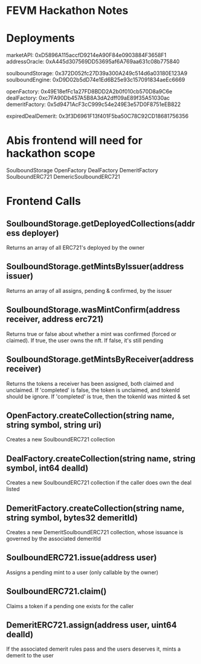 # FEVM Hackathon Notes

# Deployments

marketAPI: 0xD5896A115accfD9214eA90F84e0903884F3658F1
addressOracle: 0xA445d307569DD53695af6A769aa631c08b775840

soulboundStorage: 0x372D052fc27D39a300A249c514d6a03180E123A9
soulboundEngine: 0xD9D02b5dD74e1Ed6B25e93c157091834aeEc6669

openFactory: 0x49E18efFc1a27FD8BDD2A2b0f010cb570D8a9C6e
dealFactory: 0xc7FA90Db457A5B8A3dA2dff09aE89f35A51030ac
demeritFactory: 0x5d9471AcF3cC999c54e249E3e57D0F8751eEB822

expiredDealDemerit: 0x3f3D6961F13f401F5ba50C78C92CD18681756356

# Abis frontend will need for hackathon scope

SoulboundStorage
OpenFactory
DealFactory
DemeritFactory
SoulboundERC721
DemericSoulboundERC721

# Frontend Calls

## SoulboundStorage.getDeployedCollections(address deployer)

Returns an array of all ERC721's deployed by the owner

## SoulboundStorage.getMintsByIssuer(address issuer)

Returns an array of all assigns, pending & confirmed, by the issuer

## SoulboundStorage.wasMintConfirm(address receiver, address erc721)

Returns true or false about whether a mint was confirmed (forced or claimed). If true, the user owns the nft. If false, it's still pending

## SoulboundStorage.getMintsByReceiver(address receiver)

Returns the tokens a receiver has been assigned, both claimed and unclaimed. If 'completed' is false, the token is unclaimed, and tokenId should be ignore. If 'completed' is true, then the tokenId was minted & set

## OpenFactory.createCollection(string name, string symbol, string uri)

Creates a new SoulboundERC721 collection

## DealFactory.createCollection(string name, string symbol, int64 dealId)

Creates a new SoulboundERC721 collection if the caller does own the deal listed

## DemeritFactory.createCollection(string name, string symbol, bytes32 demeritId)

Creates a new DemeritSoulboundERC721 collection, whose issuance is governed by the associated demeritId

## SoulboundERC721.issue(address user)

Assigns a pending mint to a user (only callable by the owner)

## SoulboundERC721.claim()

Claims a token if a pending one exists for the caller

## DemeritERC721.assign(address user, uint64 dealId)

If the associated demerit rules pass and the users deserves it, mints a demerit to the user
